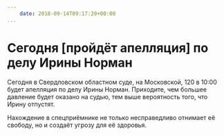```yaml
---
    date: 2018-09-14T09:17:20+00:00
...
```


# Сегодня [пройдёт апелляция] по делу Ирины Норман

Сегодня в Свердловском областном суде, на Московской, 120 в 10:00 будет апелляция по делу Ирины Норман. Приходите, чем большее давление будет оказано на судью, тем выше вероятность того, что Ирину отпустят.

Нахождение в спецприёмнике не только несправедливо отнимает её свободу, но и создаёт угрозу для её здоровья.